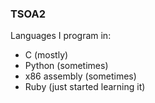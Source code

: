 ### TSOA2

Languages I program in:
- C (mostly)
- Python (sometimes)
- x86 assembly (sometimes)
- Ruby (just started learning it)
